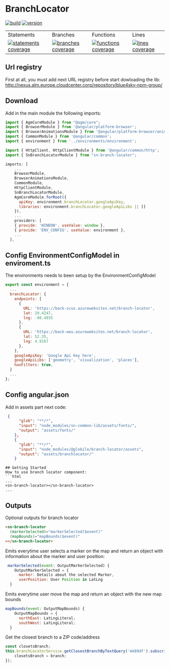 # BranchLocator
<a href="https://nexus.devops.blue4sky.com/" rel="nofollow"><img id="Build" src="https://img.shields.io/badge/Build-OK-green.svg" alt="build"></a>
<a href="https://nexus.devops.blue4sky.com/" rel="nofollow"><img id="Version" src="https://img.shields.io/badge/Version-1.0.27-green.svg" alt="version"></a>
<table id="Coverage">
<tr><td>Statements</td><td>Branches</td><td>Functions</td><td>Lines</td></tr>
<tr>
<td>
<a href="https://nexus.devops.blue4sky.com/" rel="nofollow"><img id="Statements" src="https://img.shields.io/badge/Coverage-90.29%25-green.svg" alt="statements coverage"></a>
</td>
<td>
<a href="https://nexus.devops.blue4sky.com/" rel="nofollow"><img id="Branches" src="https://img.shields.io/badge/Coverage-76.87%25-green.svg" alt="branches coverage"></a>
</td>
<td>
<a href="https://nexus.devops.blue4sky.com/" rel="nofollow"><img id="Functions" src="https://img.shields.io/badge/Coverage-83.64%25-green.svg" alt="functions coverage"></a>
</td>
<td>
<a href="https://nexus.devops.blue4sky.com/" rel="nofollow"><img id="Lines" src="https://img.shields.io/badge/Coverage-89.99%25-green.svg" alt="lines coverage"></a>
</td>
</tr>
</table>

## Url registry
First at all, you must add next URL registry before start dowloading the lib:
http://nexus.alm.europe.cloudcenter.corp/repository/blue4sky-npm-group/

## Download
Add in the main module the following imports:
```typescript
import { AgmCoreModule } from "@agm/core";
import { BrowserModule } from '@angular/platform-browser';
import { BrowserAnimationsModule } from '@angular/platform-browser/animations';
import { CommonModule } from '@angular/common';
import { environment } from '../environments/environment';

import { HttpClient, HttpClientModule } from '@angular/common/http';
import { SnBranchLocatorModule } from "sn-branch-locator";
```
```js
imports: [
    ...
    BrowserModule,
    BrowserAnimationsModule,
    CommonModule,
    HttpClientModule,
    SnBranchLocatorModule,
    AgmCoreModule.forRoot({
      apiKey: environment.branchLocator.googleApiKey,
      libraries: environment.branchLocator.googleApiLibs || []
    }),
    ...
    providers: [
    { provide: 'WINDOW', useValue: window },
    { provide: 'ENV_CONFIG', useValue: environment },
    ...
  ],
```
## Config EnvironmentConfigModel in enviroment.ts
The environments needs to been setup by the EnvironmentConfigModel
```js
export const environment = {
  ...
  branchLocator: {
    endpoints: [
      {
        URL: 'https://back-scus.azurewebsites.net/branch-locator',
        lat: 29.4247,
        lng: -98.4935
      },
      {
        URL: 'https://back-weu.azurewebsites.net/branch-locator',
        lat: 52.35,
        lng: 4.9167
      },
    ],
    googleApiKey: 'Google Api Key here',
    googleApiLibs: ['geometry', 'visualization', 'places'],
    hasFilters: true,
  }
  ...
};
```
## Config angular.json
Add in assets part next code:
```json
 {
      "glob": "**/*",
      "input": "node_modules/sn-common-lib/assets/fonts/",
      "output": "assets/fonts/"
    },
    {
      "glob": "**/*",
      "input": "node_modules/@globile/branch-locator/assets",
      "output": "assets/branchlocator/"
    }
```
```
## Getting Started
How to use branch locator component:
```html
...
<sn-branch-locator></sn-branch-locator>
...
```
## Outputs
Optional outputs for branch locator
```html
<sn-branch-locator
  (markerSelected)="markerSelected($event)"
  (mapBounds)="mapBounds($event)"
></sn-branch-locator>
```
Emits everytime user selects a marker on the map and return an object with information about the
marker and user position:
```js
 markerSelected(event: OutputMarkerSelected) {
    OutputMarkerSelected = {
      marker: Details about the selected Marker,
      userPosition: User Position in LatLng
  }
```
Emits everytime user move the map and return an object with the new map bounds
```js
mapBounds(event: OutputMapBounds) {
    OutputMapBounds = {
      northEast: LatLngLiteral;
      southWest: LatLngLiteral;
  }
```
Get the closest branch to a ZIP code/address
```js
const closetsBranch;
this.branchLocatorService.getClosestBranchByTextQuery('mk89df').subscribe(branch => {
    closetsBranch = branch;
});
```
